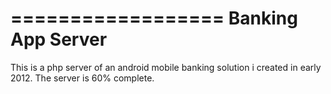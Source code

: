 ==================
Banking App Server
==================

This is a php server of an android mobile banking solution i created in early 2012. The server is 60% complete.
